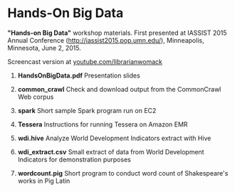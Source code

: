 # Hands-On Big Data
**"Hands-on Big Data"** workshop materials.
First presented at IASSIST 2015 Annual Conference (http://iassist2015.pop.umn.edu/), Minneapolis, Minnesota, June 2, 2015.

Screencast version at [youtube.com/librarianwomack](https://www.youtube.com/playlist?list=PLCj1LhGni3hMNhIdrvz1F5-JHIWi1qdX1)



1. **HandsOnBigData.pdf**  Presentation slides

2. **common_crawl**  Check and download output from the CommonCrawl Web corpus

3. **spark**  Short sample Spark program run on EC2

4. **Tessera**  Instructions for running Tessera on Amazon EMR

5. **wdi.hive**  Analyze World Development Indicators extract with Hive

6. **wdi_extract.csv**  Small extract of data from World Development Indicators for demonstration purposes

7. **wordcount.pig**  Short program to conduct word count of Shakespeare's works in Pig Latin



